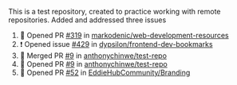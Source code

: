 This is a test repository, created to practice working with remote repositories.
Added and addressed three issues
<!--START_SECTION:activity-->
1. 💪 Opened PR [#319](https://github.com/markodenic/web-development-resources/pull/319) in [markodenic/web-development-resources](https://github.com/markodenic/web-development-resources)
2. ❗️ Opened issue [#429](https://github.com/dypsilon/frontend-dev-bookmarks/issues/429) in [dypsilon/frontend-dev-bookmarks](https://github.com/dypsilon/frontend-dev-bookmarks)
3. 🎉 Merged PR [#9](https://github.com/anthonychinwe/test-repo/pull/9) in [anthonychinwe/test-repo](https://github.com/anthonychinwe/test-repo)
4. 💪 Opened PR [#9](https://github.com/anthonychinwe/test-repo/pull/9) in [anthonychinwe/test-repo](https://github.com/anthonychinwe/test-repo)
5. 💪 Opened PR [#52](https://github.com/EddieHubCommunity/Branding/pull/52) in [EddieHubCommunity/Branding](https://github.com/EddieHubCommunity/Branding)
<!--END_SECTION:activity-->
